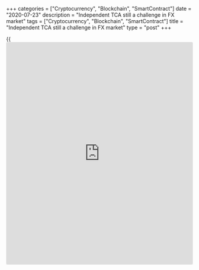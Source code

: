 +++
categories = ["Cryptocurrency", "Blockchain", "SmartContract"]
date = "2020-07-23"
description = "Independent TCA still a challenge in FX market"
tags = ["Cryptocurrency", "Blockchain", "SmartContract"]
title = "Independent TCA still a challenge in FX market"
type = "post"
+++

{{<iframe id="large-banner" src="https://www.bounty.group/#slide=28.0" width="100%" height="600" scrolling="no" style="border: 0px solid rgb(216, 221, 230); border-radius: 3px;">}}

![Bank-of-England-building-shadow-R-780.jpg][1]  
_A shadow falls across the Bank of England_

  

During a presentation on FX market fragmentation at [TradeTech FX 2019
in September, Andrew Hauser][2], executive director for markets at the
Bank of England (BoE), spoke of the merits of responding to the
challenge of greater fragmentation by seeking more effective, robust and
independent [aggregation](https://www.fintechee.com/features/price-aggregator/), analytical and [execution tools][3].

One of the observations he made was that TCA data sourced exclusively
from one [liquidity provider](https://www.fintechee.com/services/liquidity-provider/) are unlikely to provide an objective
evaluation.

![Andrew_Hauser-160x186][4]  
  
---  
  
 _Andrew Hauser,  
BoE_  
  
However, within weeks of Hauser’s presentation, Greenwich Associates
published research that found that 53% of FX traders surveyed said they
did not use TCA at all. Of those who did, 22% used venue-provided TCA
reports and 15% relied on reports provided by dealers.

Greenwich considers such reports as potentially valuable, but often
self-referential, since while they give the user a sense of their
execution quality relative to what was available at the time on the
platform or from the dealer, they do not take into account the wider
market context.

Just 43% of the dealers who used TCA worked with third-party providers,
Greenwich found.

Independent TCA vendors acknowledge the difficulty of obtaining pricing
data from venues, but they also observe that measuring the quality of
execution from prices generated by the venue or the counterparty will
only prove the trading decision and cannot identify the costs of trading
elsewhere.

“The only way to ensure transparency and impartiality is to compare
execution to a venue neutral and counterparty neutral aggregated mid-
rate,” says New Change FX head of research Xavier Porterfield.

### Consistency sought

According to Pete Eggleston, co-founder of [BestX][5], it is not just a
question of impartiality, but more the need to be able to measure
execution performance on a totally consistent basis.

“The market suffers from a lack of consistency and standards when it
comes to performance measurement, such as which market reference data to
use, which benchmarks to use and [how to](https://www.playgroundfx.com/blog/forex-trading-how-to/) calculate them,” he says.

“It is rare that an FX trader will only ever execute with one dealer or
on one venue, so as soon as they trade across multiple dealers there is
a need to be able to measure performance on a level playing field.”

  

> If the results are clear and adequately communicated to those within
the trading process, trading results should improve over time. If
nothing is communicated, nothing changes  
>

>

>  - John Halligan, Global Trading Analytics

  

The good [news](https://www.letsplayfx.com/blog/forex-news-website/) for these providers is that clients are now asking for
user tools within a data science infrastructure to enable analysis in a
more robust and dynamic way, suggests Integral chief revenue officer
Vikas Srivastava.

“This helps to generate targeted insight in a way that a generic mid-
rate or canned TCA reports couldn’t necessarily provide,” he says.

![Guy-Hopkins-160x186][6]  
  
---  
  
 _Guy Hopkins,  
FairXchange_  
  
While it is clearly not ideal that FX traders are relying on venues and
dealers to measure execution, at least it means they are measuring it,
which is the essential first step to better execution.

That is the view of Guy Hopkins, founder of FairXchange, who says
customer objectives are also relevant.

“Dealers have invested heavily in pre-trade analytical tools as they are
keen for their single-dealer platforms to maintain their position as a
client’s ‘window on the market’,” he explains.

“If they are helping their clients gain insight and use their execution
tools more effectively, that strikes me as a good thing. After all, they
know their tools better than anyone else.”

However, Hopkins also recognises the value of working with third parties
unencumbered by relationships with venues or dealers, and recommends
that to avoid any potential conflicts of interest clients should pay for
that analysis themselves rather than have their dealers subsidize the
cost.

### Quality questioned

In his TradeTech FX 2019 presentation, the BoE’s Hauser also warned that
it was far from certain whether independent third-party TCA providers
could develop business models in FX that were economically sustainable
and robust enough in [terms](https://www.fintechee.com/terms/) of their quality and breadth of data inputs
to drive widespread adoption.

“That is a valid concern, but we see the issue differently,” says Curex
Group chairman and CEO James Singleton. “The onus is not on third-party
TCA providers to build sustainable business models to drive widespread
adoption. [The buy-side][7] community needs to embrace robust TCA and
help the providers of the service build more effective tools.

“The business model will succeed if the cost of trade analytics is
independent of execution cost and the product is used to improve the
trading outcomes of the customer.”

Klarity FX director Amarjit Sahota accepts that there is probably room
for consolidation within third-party TCA providers and that the easy
option for some has been to integrate into dealer/exchange platforms –
although this limits market reach and independence.

![Audrey Blater 160x186][8]  
  
---  
  
 _Audrey Blater,  
Aite Group_  
  
Employing advanced analytics technology – such as artificial
intelligence and machine learning – to create more robust data and views
in the market will enhance opportunities for the best providers, says
Aite Group senior analyst Audrey Blater.

“We may see some players moving in and out of the space as venues,
dealers and third-party TCA solution providers put pressure on
incumbents,” she adds.

According to John Halligan, president of Global Trading Analytics, the
key to success lies in communication.

“If the results are clear and adequately communicated to those within
the trading process, trading results should improve over time,” he says.
“If nothing is communicated, nothing changes.”

  

   1. /v-8fa3b5166e85bfcd6bd4b356fff5b8ed/Media/images/euromoney/reuters-9/Bank-of-England-building-shadow-R-780.jpg
   2. www.bankofengland.co.uk/speech/2019/andrew-hauser-panellist-at-trade-tech-fx-europe-barcelona
   3. www.euromoney.com/article/b1bt1h7ms00nrk/fx-the-rise-of-quality-execution-analysis
   4. /v-039bf2f7bad8c5a4d694edba3a7d1caf/Media/images/euromoney/people-2/Andrew_Hauser-160x186.png
   5. www.euromoney.com/article/b12kq7mj3wzy9n/thomson-reuters-offers-clients-tca-via-bestx
   6. /v-86a367eb3c920b53fe7aaf175da61fc7/Media/images/euromoney/people-24/Guy-Hopkins-160x186.jpg
   7. www.euromoney.com/article/b16qpjhrpdh048/fx-tca-use-creeps-up-but-benefits-still-evolving
   8. /v-0b9731106af0eca705aee9fd09e31758/Media/images/euromoney/people-26/Audrey Blater 160x186.jpg